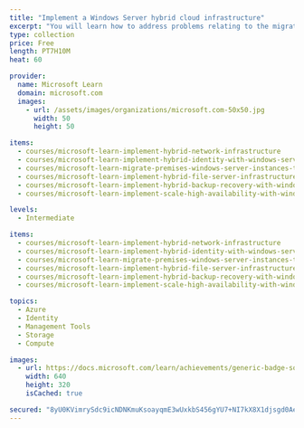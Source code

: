 ```yaml
---
title: "Implement a Windows Server hybrid cloud infrastructure"
excerpt: "You will learn how to address problems relating to the migration of on-premises workloads into Azure. After completing the learning path, you will be able to implement a hybrid Azure infrastructure."
type: collection
price: Free
length: PT7H10M
heat: 60

provider:
  name: Microsoft Learn
  domain: microsoft.com
  images:
    - url: /assets/images/organizations/microsoft.com-50x50.jpg
      width: 50
      height: 50

items:
  - courses/microsoft-learn-implement-hybrid-network-infrastructure
  - courses/microsoft-learn-implement-hybrid-identity-with-windows-server
  - courses/microsoft-learn-migrate-premises-windows-server-instances-to-azure-iaas-vms
  - courses/microsoft-learn-implement-hybrid-file-server-infrastructure
  - courses/microsoft-learn-implement-hybrid-backup-recovery-with-windows-server-iaas
  - courses/microsoft-learn-implement-scale-high-availability-with-windows-server-vm

levels:
  - Intermediate

items:
  - courses/microsoft-learn-implement-hybrid-network-infrastructure
  - courses/microsoft-learn-implement-hybrid-identity-with-windows-server
  - courses/microsoft-learn-migrate-premises-windows-server-instances-to-azure-iaas-vms
  - courses/microsoft-learn-implement-hybrid-file-server-infrastructure
  - courses/microsoft-learn-implement-hybrid-backup-recovery-with-windows-server-iaas
  - courses/microsoft-learn-implement-scale-high-availability-with-windows-server-vm

topics:
  - Azure
  - Identity
  - Management Tools
  - Storage
  - Compute

images:
  - url: https://docs.microsoft.com/learn/achievements/generic-badge-social.png
    width: 640
    height: 320
    isCached: true

secured: "8yU0KVimrySdc9icNDNKmuKsoayqmE3wUxkbS456gYU7+NI7kX8X1djsgd0AeNJYEDy1utT3umKXEFcFdl8AxWkrhI5YX8B02cvWliof/dnN1+tpz46CmQh1NbjINK/zuY4XqbofVTc0bDVj7Fent8EG6AqJsVcu6ryJMSaAa0aRfSmanWgAqj6cXCj4r/Eu7y9tPqM07A2FaXsDP+V5Ho5H4d5ubtk9s/91q0ZT/TSszS5s8FXn19vaCpJvGVmF9MWYy/0Ac/Dh7CewfQJStgv1IPnmLhUcSrZlCL8nj67g7KKdUJcObYePqGhy7LIR60I2FWVZzxF3v1kkfxSY+w==;ZgS4DOw7ih385M6bEHWHsg=="
---
```


